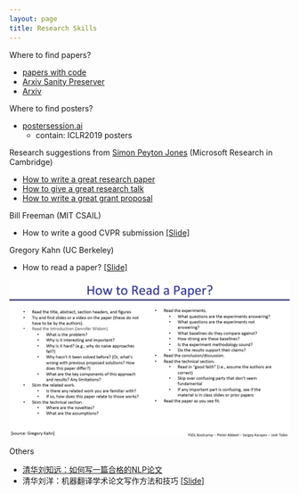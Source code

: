 ```yaml
---
layout: page
title: Research Skills
---
```


Where to find papers?
- [papers with code](https://www.paperswithcode.com/)
- [Arxiv Sanity Preserver](http://www.arxiv-sanity.com/)
- [Arxiv](https://arxiv.org/)


Where to find posters?
- [postersession.ai](https://postersession.ai/)
	- contain: ICLR2019 posters


Research suggestions from [Simon Peyton Jones](https://www.microsoft.com/en-us/research/people/simonpj/) (Microsoft Research in Cambridge)
- [How to write a great research paper](https://www.microsoft.com/en-us/research/academic-program/write-great-research-paper/)
- [How to give a great research talk](https://www.microsoft.com/en-us/research/academic-program/give-great-research-talk/)
- [How to write a great grant proposal](https://www.microsoft.com/en-us/research/academic-program/how-to-write-a-great-research-proposal/)


Bill Freeman (MIT CSAIL)
- How to write a good CVPR submission [[Slide]](/topics/data/write_a_good_paper.pdf)


Gregory Kahn (UC Berkeley)
- How to read a paper? [[Slide]](/topics/data/how_to_read_a_paper.pdf)

<p style="text-align:center">
<img src="/topics/img/how_to_read_a_paper.png" />
</p>


Others
- [清华刘知远：如何写一篇合格的NLP论文](https://zhuanlan.zhihu.com/p/58752815)
- 清华刘洋：机器翻译学术论⽂写作⽅法和技巧 [[Slide]](http://nlp.csai.tsinghua.edu.cn/~ly/talks/cwmt14_tut.pdf)